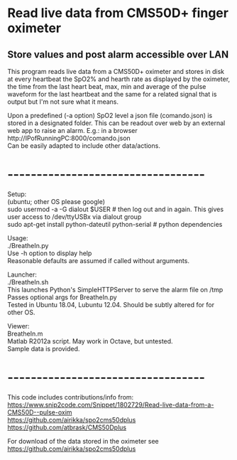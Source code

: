 # Read live data from CMS50D+ finger oximeter
## Store values and post alarm accessible over LAN

This program reads live data from a CMS50D+ oximeter and stores in disk at every heartbeat the SpO2% and hearth rate as displayed by the oximeter, the time from the last heart beat, max, min and average of the pulse waveform for the last heartbeat and the same for a related signal that is output but I'm not sure what it means.

Upon a predefined (-a option) SpO2 level a json file (comando.json) is stored in a designated folder. This can be readout over web by an external web app to raise an alarm. E.g.: in a browser http://IPofRunningPC:8000/comando.json \
Can be easily adapted to include other data/actions.

# ----------------------------------
Setup:\
(ubuntu; other OS please google)\
sudo usermod -a -G dialout $USER # then log out and in again. This gives user access to /dev/ttyUSBx via dialout group\
sudo apt-get install python-dateutil python-serial  # python dependencies

Usage:\
./BreatheIn.py\
Use -h option to display help\
Reasonable defaults are assumed if called without arguments.

Launcher:\
./BreatheIn.sh\
This launches Python's SimpleHTTPServer to serve the alarm file on /tmp\
Passes optional args for BreatheIn.py\
Tested in Ubuntu 18.04, Lubuntu 12.04. Should be subtly altered for for other OS.

Viewer:\
BreatheIn.m\
Matlab R2012a script. May work in Octave, but untested.\
Sample data is provided.

# ----------------------------------
This code includes contributions/info from:\
https://www.snip2code.com/Snippet/1802729/Read-live-data-from-a-CMS50D--pulse-oxim \
https://github.com/airikka/spo2cms50dplus \
https://github.com/atbrask/CMS50Dplus

For download of the data stored in the oximeter see\
https://github.com/airikka/spo2cms50dplus
